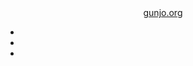 <header>
  <a href="{{ site.url }}" title="{{ site.title }}" class="nav">gunjo.org</a>
  <nav>
    <ul>
      <li><a href="https://sizu.me/{{ site.quiet }}" class="nav"><i class="icon-quiet icon-2x"></i></a></li>
      <li><a href="https://bsky.app/profile/{{ site.did }}" class="nav"><i class="icon-bluesky icon-2x"></i></a></li>
      <li><a href="https://github.com/orgs/{{ site.github }}/discussions" class="nav"><i class="icon-github icon-2x"></i></a></li>
    </ul>
  </nav>
</header>

